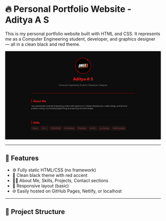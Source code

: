 # 🔥 Personal Portfolio Website - Aditya A S

This is my personal portfolio website built with HTML and CSS. It represents me as a Computer Engineering student, developer, and graphics designer — all in a clean black and red theme.

![screenshot](images/preview.jpg)

---

## 🚀 Features

- ⚙️ Fully static HTML/CSS (no framework)
- 🖤 Clean black theme with red accent
- 👨‍💻 About Me, Skills, Projects, Contact sections
- 📱 Responsive layout (basic)
- 🌐 Easily hosted on GitHub Pages, Netlify, or localhost

---

## 📂 Project Structure

